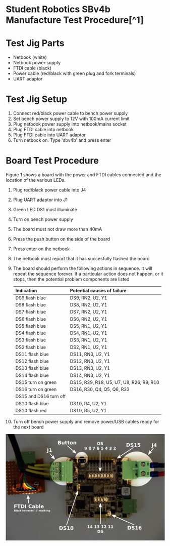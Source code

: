 Student Robotics SBv4b Manufacture Test Procedure[^1]
===============================================

Test Jig Parts
==============

 * Netbook (white)
 * Netbook power supply
 * FTDI cable (black)
 * Power cable (red/black with green plug and fork terminals)
 * UART adaptor

Test Jig Setup
==============

1. Connect red/black power cable to bench power supply
1. Set bench power supply to 12V with 100mA current limit
1. Plug netbook power supply into netbook/mains socket
1. Plug FTDI cable into netbook
1. Plug FTDI cable into UART adaptor
1. Turn netbook on. Type 'sbv4b' and press enter

Board Test Procedure
====================

Figure 1 shows a board with the power and FTDI cables connected and the location of the various LEDs.

1. Plug red/black power cable into J4
2. Plug UART adaptor into J1
3. Green LED DS1 must illuminate
4. Turn on bench power supply
5. The board must not draw more than 40mA
6. Press the push button on the side of the board
7. Press enter on the netbook
8. The netbook must report that it has succesfully flashed the board
9. The board should perform the following actions in sequence. It will repeat the sequence forever. If a particular action does not happen, or it stops, then the potential problem components are listed

   | Indication       | Potential causes of failure    |
   |------------------|--------------------------------|
   | DS9 flash blue   | DS9, RN2, U2, Y1               |
   | DS8 flash blue   | DS8, RN2, U2, Y1               |
   | DS7 flash blue   | DS7, RN2, U2, Y1               |
   | DS6 flash blue   | DS6, RN2, U2, Y1               |
   | DS5 flash blue   | DS5, RN1, U2, Y1               |
   | DS4 flash blue   | DS4, RN1, U2, Y1               |
   | DS3 flash blue   | DS3, RN1, U2, Y1               |
   | DS2 flash blue   | DS2, RN1, U2, Y1               |
   | DS11 flash blue  | DS11, RN3, U2, Y1              |
   | DS12 flash blue  | DS12, RN3, U2, Y1              |
   | DS13 flash blue  | DS13, RN3, U2, Y1              |
   | DS14 flash blue  | DS14, RN3, U2, Y1              |
   | DS15 turn on green | DS15, R29, R18, U5, U7, U8, R26, R9, R10 |
   | DS16 turn on green | DS16, R30, Q4, Q5, Q6, R33   |
   | DS15 and DS16 turn off |                          |
   | DS10 flash blue  | DS10, R4, U2, Y1               |
   | DS10 flash red   | DS10, R5, U2, Y1               |

10. Turn off bench power supply and remove power/USB cables ready for the next board

![LED Positions](figure1.png)
